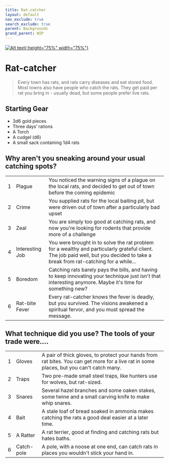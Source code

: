 ```yaml
---
title: Rat-catcher
layout: default
nav_exclude: true
search_exclude: true
parent: Backgrounds
grand_parent: WIP
---
```


[![Alt text](/img/backgrounds/background.jpg "East of the Sun and West of the Moon, illustrated by Kay Nielsen"){:height="75%" width="75%"}](/img/backgrounds/background.jpg)

# Rat-catcher

 > Every town has rats, and rats carry diseases and eat stored food. Most towns also have people who catch the rats. They get paid per rat you bring in - usually dead, but some people prefer live rats. 

## Starting Gear

- 3d6 gold pieces
- Three days’ rations
- A Torch
- A cudgel (d6)
- A small sack containing 1d4 rats

## Why aren't you sneaking around your usual catching spots?

|      |      |      |
| ---- | ---- | ---- |
| 1 | Plague | You noticed the warning signs of a plague on the local rats, and decided to get out of town before the coming epidemic |
| 2 | Crime | You supplied rats for the local baiting pit, but were driven out of town after a particularly bad upset |
| 3 | Zeal | You are simply too good at catching rats, and now you're looking for rodents that provide more of a challenge |
| 4 | Interesting Job | You were brought in to solve the rat problem for a wealthy and particularly grateful client. The job paid well, but you decided to take a break from rat-catching for a while... |
| 5 | Boredom | Catching rats barely pays the bills, and having to keep innovating your technique just isn't that interesting anymore. Maybe it's time for something new? |
| 6 | Rat-bite Fever | Every rat-catcher knows the fever is deadly, but you survived. The visions awakened a spiritual fervor, and you must spread the message. |

## What technique did you use? The tools of your trade were....

|      |      |      |
| ---- | ---- | ---- |
| 1 | Gloves | A pair of thick gloves, to protect your hands from rat bites. You can get more for a live rat in some places, but you can't catch many. |
| 2 | Traps | Two pre-made small steel traps, like hunters use for wolves, but rat-sized. |
| 3 | Snares | Several hazel branches and some oaken stakes, some twine and a small carving knife to make whip snares. |
| 4 | Bait | A stale loaf of bread soaked in ammonia makes catching the rats a good deal easier at a later time. |
| 5 | A Ratter | A rat terrier, good at finding and catching rats but hates baths. |
| 6 | Catch-pole | A pole, with a noose at one end, can catch rats in places you wouldn't stick your hand in. |

